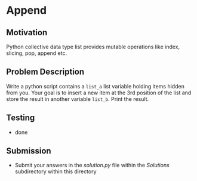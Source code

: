 # Append

## Motivation
Python collective data type list provides mutable operations like index, slicing, pop, append etc.

## Problem Description
Write a python script contains a `list_a` list variable holding  items hidden from you. 
Your goal is to insert a new item at the 3rd position of the list and store the result in another variable `list_b`.
Print the result. 

## Testing
* done

## Submission
* Submit your answers in the *solution.py* file within the *Solutions* subdirectory within this directory
